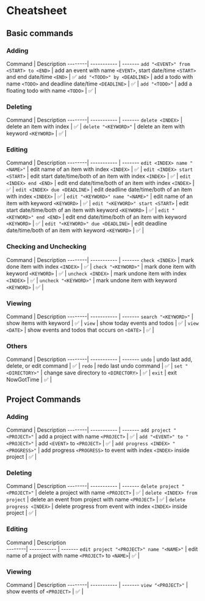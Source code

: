 # Cheatsheet

## Basic commands
### Adding
Command | Description 
--------| ----------- | -------
`add "<EVENT>" from <START> to <END>` | add an event with name `<EVENT>`, start date/time `<START>` and end date/time `<END>` | ✅
`add "<TODO>" by <DEADLINE>` | add a todo with name `<TODO>` and deadline date/time `<DEADLINE>` | ✅ | 
`add "<TODO>"` | add a floating todo with name `<TODO>` | ✅ | 
### Deleting
Command | Description
--------| ----------- | -------
`delete <INDEX>` | delete an item with index | ✅ |
`delete "<KEYWORD>"` | delete an item with keyword `<KEYWORD>` | ✅ |
### Editing
Command | Description 
--------| ----------- | -------
`edit <INDEX> name "<NAME>"` | edit name of an item with index `<INDEX>` | ✅ |
`edit <INDEX> start <START>` | edit start date/time/both of an item with index `<INDEX>` | ✅ |
`edit <INDEX> end <END>` | edit end date/time/both of an item with index `<INDEX>` | ✅ |
`edit <INDEX> due <DEADLINE>` | edit deadline date/time/both of an item with index `<INDEX>` | ✅ |
`edit "<KEYWORD>" name "<NAME>"` | edit name of an item with keyword `<KEYWORD>` | ✅ |
`edit "<KEYWORD>" start <START>` | edit start date/time/both of an item with keyword `<KEYWORD>` | ✅ |
`edit "<KEYWORD>" end <END>` | edit end date/time/both of an item with keyword `<KEYWORD>` | ✅ |
`edit "<KEYWORD>" due <DEADLINE>` | edit deadline date/time/both of an item with keyword `<KEYWORD>` | ✅ |
### Checking and Unchecking
Command | Description 
--------| ----------- | -------
`check <INDEX>` | mark done item with index `<INDEX>` | ✅ |
`check "<KEYWORD>"` | mark done item with keyword `<KEYWORD>` | ✅ |
`uncheck <INDEX>` | mark undone item with index `<INDEX>` | ✅ |
`uncheck "<KEYWORD>"` | mark undone item with keyword `<KEYWORD>` | ✅ |

### Viewing
Command | Description
--------| ----------- | -------
`search "<KEYWORD>"` | show items with keyword <KEYWORD> | ✅ |
`view` | show today events and todos | ✅ |
`view <DATE>` | show events and todos that occurs on `<DATE>` | ✅ |

### Others
Command | Description 
--------| ----------- | -------
`undo` | undo last add, delete, or edit command | ✅ | 
`redo` | redo last undo command | ✅ | 
`set "<DIRECTORY>"` | change save directory to `<DIRECTORY>` | ✅ |
`exit` | exit NowGotTime | ✅ |

## Project Commands
### Adding
Command | Description
--------| ----------- | -------
`add project "<PROJECT>"` | add a project with name `<PROJECT>` | ✅ |
`add "<EVENT>" to "<PROJECT>"` | add `<EVENT>` to `<PROJECT>` | ✅ |
`add progress <INDEX> "<PROGRESS>"` | add progress `<PROGRESS>` to event with index `<INDEX>` inside project | ✅ |

### Deleting
Command | Description
--------| ----------- | -------
`delete project "<PROJECT>"` | delete a project with name `<PROJECT>` | ✅ |
`delete <INDEX> from project` | delete an event from project with name `<PROJECT>` | ✅ |
`delete progress <INDEX>` | delete progress from event with index `<INDEX>` inside project | ✅ |

### Editing
Command | Description  
--------| ----------- | -------
`edit project "<PROJECT>" name "<NAME>"` | edit name of a project with name `<PROJECT>` to `<NAME>`| ✅ | 

### Viewing
Command | Description
--------| ----------- | -------
`view "<PROJECT>"` | show events of `<PROJECT>` | ✅ |


 